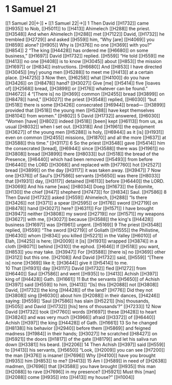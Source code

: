 # 1 Samuel 21
[[1 Samuel 20|←]] • [[1 Samuel 22|→]]
1 Then David [[H1732]] came [[H935]] to Nob, [[H5011]] to [[H413]] Ahimelech [[H288]] the priest. [[H3548]] And when Ahimelech [[H288]] met [[H7122]] David, [[H1732]] he trembled [[H2729]] and asked [[H559]] him,  “Why [are] [[H4069]] you [[H859]] alone? [[H905]] Why is [[H376]] no one [[H369]] with you?” [[H854]] 
2 “The king [[H4428]] has ordered me [[H6680]] on some business,” [[H1697]] David [[H1732]] replied. [[H559]] “He told [[H559]] me [[H413]] no one [[H408]] is to know [[H3045]] about [[H853]] the mission [[H1697]] or [[H834]] instructions. [[H6680]] And [[H853]] I have directed [[H3045]] [my] young men [[H5288]] to meet me [[H413]] at a certain place. [[H4725]] 
3 Now then, [[H6258]] what [[H4100]] do you have [[H3426]] on [[H8478]] hand? [[H3027]] Give [me] [[H5414]] five [loaves of] [[H2568]] bread, [[H3899]] or [[H176]] whatever can be found.” [[H4672]] 
4 “[There is] no [[H369]] common [[H2455]] bread [[H3899]] on [[H8478]] hand,” [[H3027]] the priest [[H3548]] replied, [[H6030]] “but [[H518]] there is some [[H3426]] consecrated [[H6944]] bread— [[H3899]] provided that [[H518]] the young men [[H5288]] have kept themselves [[H8104]] from women.” [[H802]] 
5 David [[H1732]] answered, [[H6030]] “Women [have] [[H802]] indeed [[H518]] [been] kept [[H6113]] from us,  as usual [[H8032]] when I set out. [[H3318]] And [[H1961]] the equipment [[H3627]] of the young men [[H5288]] is holy, [[H6944]] as it [is] [[H1931]] even on common [[H2455]] missions, [[H1870]] and all the more [[H637]] at [[H3588]] this time.” [[H3117]] 
6 So the priest [[H3548]] gave [[H5414]] him  the consecrated [bread], [[H6944]] since [[H3588]] there was [[H1961]] no [[H3808]] bread [[H3899]] there [[H8033]] but [[H518]] the bread of the Presence, [[H6440]] which had been removed [[H5493]] from before [[H6440]] the LORD [[H3068]] and replaced with [[H7760]] hot [[H2527]] bread [[H3899]] on the day [[H3117]] it was taken away. [[H3947]] 
7 Now one [[H376]] of Saul's [[H7586]] servants [[H5650]] was there [[H8033]] that [[H1931]] day, [[H3117]] detained [[H6113]] before [[H6440]] the LORD. [[H3069]] And his name [was] [[H8034]] Doeg [[H1673]] the Edomite, [[H130]] the chief [[H47]] shepherd [[H7473]] for [[H834]] Saul. [[H7586]] 
8 Then David [[H1732]] asked [[H559]] Ahimelech, [[H288]] “Is there [[H3426]] not [[H371]] a spear [[H2595]] or [[H176]] sword [[H2719]] on [[H8478]] hand [[H3027]] here? [[H6311]] For [[H1571]] I have brought [[H3947]] neither [[H3808]] my sword [[H2719]] nor [[H1571]] my weapons [[H3627]] with me, [[H3027]] because [[H3588]] the king's [[H4428]] business [[H1697]] was [[H1961]] urgent. [[H5169]] 
9 The priest [[H3548]] replied, [[H559]] “The sword [[H2719]] of Goliath [[H1555]] the Philistine, [[H6430]] whom [[H834]] you killed [[H5221]] in the Valley [[H6010]] of Elah, [[H425]] is here; [[H2009]] it [is] [[H1931]] wrapped [[H3874]] in a cloth [[H8071]] behind [[H310]] the ephod. [[H646]] If [[H518]] you want, [[H853]] you may take. [[H3947]] For [[H3588]] [there is] no [[H369]] other [[H312]] but this one. [[H2108]] And David [[H1732]] said, [[H559]] “[There is] none [[H369]] like it; [[H3644]] give it [[H5414]] to me.  
10 That [[H1931]] day [[H3117]] David [[H1732]] fled [[H1272]] from [[H6440]] Saul [[H7586]] and went [[H935]] to [[H413]] Achish [[H397]] king of [[H4428]] Gath. [[H1661]] 
11 But the servants [[H5650]] of Achish [[H397]] said [[H559]] to him, [[H413]] “[Is] this [[H2088]] not [[H3808]] David, [[H1732]] the king [[H4428]] of the land? [[H776]] Did they not [[H3808]] sing [[H6030]] about him [[H2088]] in their dances, [[H4246]] saying: [[H559]] ‘Saul [[H7586]] has slain [[H5221]] [his] thousands, [[H505]] and David [[H1732]] [his] tens of thousands’?” [[H7233]] 
12 Now David [[H1732]] took [[H7760]] words [[H1697]] these [[H428]] to heart [[H3824]] and was very much [[H3966]] afraid [[H3372]] of [[H6440]] Achish [[H397]] the king [[H4428]] of Gath. [[H1661]] 
13 So he changed [[H8138]] his behavior [[H2940]] before them [[H5869]] and feigned madness [[H1984]] in their hands; [[H3027]] he scratched [[H8427]] on [[H5921]] the doors [[H1817]] of the gate [[H8179]] and let his saliva run down [[H3381]] his beard. [[H2206]] 
14 Then Achish [[H397]] said [[H559]] to [[H413]] his servants, [[H5650]] “Look, [[H2009]] you can see [[H7200]] the man [[H376]] is insane! [[H7696]] Why [[H4100]] have you brought [[H935]] him [[H853]] to me? [[H413]] 
15 Am I [[H589]] in need of [[H2638]] madmen, [[H7696]] that [[H3588]] you have brought [[H935]] this man [[H2088]] to rave [[H7696]] in my presence? [[H5921]] Must this [man] [[H2088]] come [[H935]] into [[H413]] my house?” [[H1004]] 
